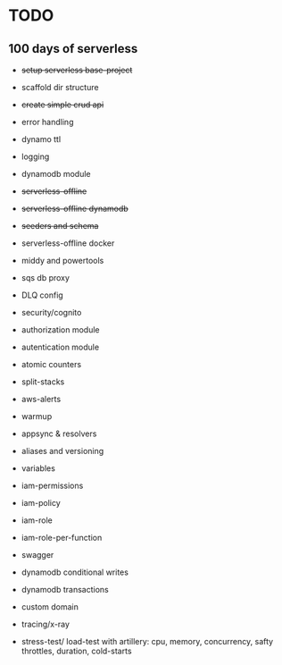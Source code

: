 
# TODO

## 100 days of serverless

 - ~~setup serverless base-project~~

- scaffold dir structure

- ~~create simple crud api~~

- error handling

- dynamo ttl

- logging

- dynamodb module

- ~~serverless-offline~~

- ~~serverless-offline dynamodb~~

- ~~seeders and schema~~

- serverless-offline docker

- middy and powertools

- sqs db proxy

- DLQ config

- security/cognito

- authorization module

- autentication module

- atomic counters

- split-stacks

- aws-alerts

- warmup

- appsync & resolvers

- aliases and versioning

- variables

- iam-permissions

- iam-policy

- iam-role

- iam-role-per-function

- swagger

- dynamodb conditional writes

- dynamodb transactions

- custom domain

- tracing/x-ray

- stress-test/ load-test with artillery: cpu, memory, concurrency, safty throttles, duration, cold-starts
